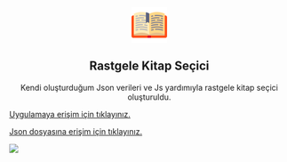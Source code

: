 <p align="center">
 <img width="64px" height="64px" src="https://github.com/nejlasahin/rastgele_kitap_secici/blob/main/README/icon.png" align="center" alt="GitHub Readme" />
 <h2 align="center">Rastgele Kitap Seçici</h2>
 <p align="center">Kendi oluşturduğum Json verileri ve Js yardımıyla rastgele kitap seçici oluşturuldu.</p>
</p>

[Uygulamaya erişim için tıklayınız.](https://nejlasahin.com/github/rastgele_kitap_secici/)

[Json dosyasına erişim için tıklayınız.](https://github.com/nejlasahin/json-server_kitaplar/blob/main/db.json)

![](./README/output.gif)
